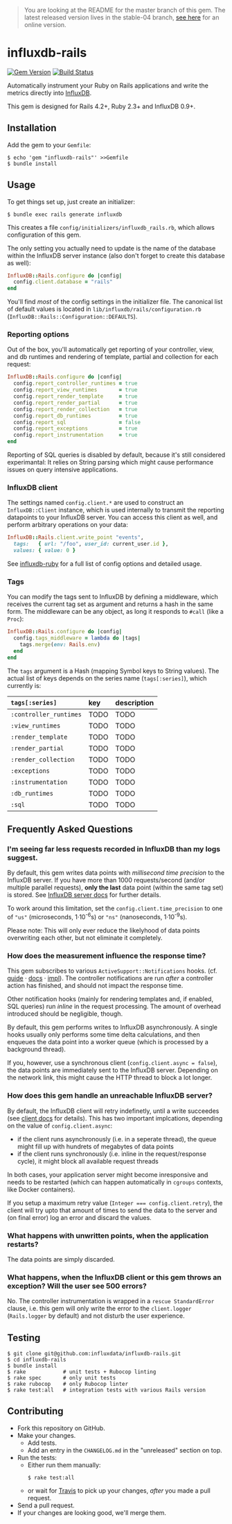> You are looking at the README for the master branch of this gem.
> The latest released version lives in the stable-04 branch,
> [see here](https://github.com/influxdata/influxdb-rails/tree/stable-04#readme)
> for an online version.

# influxdb-rails

[![Gem Version](https://badge.fury.io/rb/influxdb-rails.svg)](https://badge.fury.io/rb/influxdb-rails)
[![Build Status](https://travis-ci.org/influxdata/influxdb-rails.svg?branch=master)](https://travis-ci.org/influxdata/influxdb-rails)

Automatically instrument your Ruby on Rails applications and write the
metrics directly into [InfluxDB](http://influxdb.org/).

This gem is designed for Rails 4.2+, Ruby 2.3+ and InfluxDB 0.9+.


## Installation

Add the gem to your `Gemfile`:

```console
$ echo 'gem "influxdb-rails"' >>Gemfile
$ bundle install
```

## Usage

To get things set up, just create an initializer:

```console
$ bundle exec rails generate influxdb
```

This creates a file `config/initializers/influxdb_rails.rb`, which allows
configuration of this gem.

The only setting you actually need to update is the name of the database
within the InfluxDB server instance (also don't forget to create this
database as well):

```ruby
InfluxDB::Rails.configure do |config|
  config.client.database = "rails"
end
```

You'll find *most* of the config settings in the initializer file. The
canonical list of default values is located in `lib/influxdb/rails/configuration.rb`
(`InfluxDB::Rails::Configuration::DEFAULTS`).

### Reporting options

Out of the box, you'll automatically get reporting of your controller, view,
and db runtimes and rendering of template, partial and collection for each
request:

```ruby
InfluxDB::Rails.configure do |config|
  config.report_controller_runtimes = true
  config.report_view_runtimes       = true
  config.report_render_template     = true
  config.report_render_partial      = true
  config.report_render_collection   = true
  config.report_db_runtimes         = true
  config.report_sql                 = false
  config.report_exceptions          = true
  config.report_instrumentation     = true
end
```

Reporting of SQL queries is disabled by default, because it's still considered
experimantal: It relies on String parsing which might cause performance
issues on query intensive applications.

### InfluxDB client

The settings named `config.client.*` are used to construct an `InfluxDB::Client`
instance, which is used internally to transmit the reporting datapoints
to your InfluxDB server. You can access this client as well, and perform
arbitrary operations on your data:

```ruby
InfluxDB::Rails.client.write_point "events",
  tags:   { url: "/foo", user_id: current_user.id },
  values: { value: 0 }
```

See [influxdb-ruby](http://github.com/influxdata/influxdb-ruby) for a
full list of config options and detailed usage.

### Tags

You can modify the tags sent to InfluxDB by defining a middleware, which
receives the current tag set as argument and returns a hash in the same
form. The middleware can be any object, as long it responds to `#call`
(like a `Proc`):

```ruby
InfluxDB::Rails.configure do |config|
  config.tags_middleware = lambda do |tags|
    tags.merge(env: Rails.env)
  end
end
```

The `tags` argument is a Hash (mapping Symbol keys to String values). The
actual list of keys depends on the series name (`tags[:series]`), which
currently is:

| `tags[:series]` | key | description |
|:----------------|:----|:------------|
| `:controller_runtimes` | TODO | TODO |
| `:view_runtimes`       | TODO | TODO |
| `:render_template`     | TODO | TODO |
| `:render_partial`      | TODO | TODO |
| `:render_collection`   | TODO | TODO |
| `:exceptions`          | TODO | TODO |
| `:instrumentation`     | TODO | TODO |
| `:db_runtimes`         | TODO | TODO |
| `:sql`                 | TODO | TODO |


## Frequently Asked Questions

### I'm seeing far less requests recorded in InfluxDB than my logs suggest.

By default, this gem writes data points with *millisecond time precision*
to the InfluxDB server. If you have more than 1000 requests/second (and/or
multiple parallel requests), **only the last** data point (within the
same tag set) is stored. See [InfluxDB server docs][duplicate-points] for
further details.

To work around this limitation, set the `config.client.time_precision`
to one of `"us"` (microseconds, 1·10<sup>-6</sup>s) or `"ns"` (nanoseconds,
1·10<sup>-9</sup>s).

Please note: This will only ever reduce the likelyhood of data points
overwriting each other, but not eliminate it completely.

[duplicate-points]: https://docs.influxdata.com/influxdb/v1.4/troubleshooting/frequently-asked-questions/#how-does-influxdb-handle-duplicate-points


### How does the measurement influence the response time?

This gem subscribes to various `ActiveSupport::Notifications` hooks.
(cf. [guide][arn-guide] · [docs][arn-docs] · [impl][arn-impl]). The
controller notifications are run *after* a controller action has finished,
and should not impact the response time.

Other notification hooks (mainly for rendering templates and, if enabled,
SQL queries) run *inline* in the request processing. The amount of overhead
introduced should be negligible, though.

By default, this gem performs writes to InfluxDB asynchronously. A single
hooks usually only performs some time delta calculations, and then enqueues
the data point into a worker queue (which is processed by a background
thread).

If you, however, use a synchronous client (`config.client.async = false`),
the data points are immediately sent to the InfluxDB server. Depending on
the network link, this might cause the HTTP thread to block a lot longer.

[arn-guide]: http://guides.rubyonrails.org/v5.1/active_support_instrumentation.html#process-action-action-controller
[arn-docs]: http://api.rubyonrails.org/v5.1/classes/ActiveSupport/Notifications.html
[arn-impl]: https://github.com/rails/rails/blob/5-1-stable/actionpack/lib/action_controller/metal/instrumentation.rb#L30-L38


### How does this gem handle an unreachable InfluxDB server?

By default, the InfluxDB client will retry indefinetly, until a write
succeedes (see [client docs][] for details). This has two important
implcations, depending on the value of `config.client.async`:

- if the client runs asynchronously (i.e. in a seperate thread), the queue
  might fill up with hundrets of megabytes of data points
- if the client runs synchronously (i.e. inline in the request/response
  cycle), it might block all available request threads

In both cases, your application server might become inresponsive and needs
to be restarted (which can happen automatically in `cgroups` contexts,
like Docker containers).

If you setup a maximum retry value (`Integer === config.client.retry`),
the client will try upto that amount of times to send the data to the server
and (on final error) log an error and discard the values.

[client docs]: https://github.com/influxdata/influxdb-ruby#retry


### What happens with unwritten points, when the application restarts?

The data points are simply discarded.


### What happens, when the InfluxDB client or this gem throws an exception? Will the user see 500 errors?

No. The controller instrumentation is wrapped in a `rescue StandardError`
clause, i.e. this gem will only write the error to the `client.logger`
(`Rails.logger` by default) and not disturb the user experience.


## Testing

```console
$ git clone git@github.com:influxdata/influxdb-rails.git
$ cd influxdb-rails
$ bundle install
$ rake            # unit tests + Rubocop linting
$ rake spec       # only unit tests
$ rake rubocop    # only Rubocop linter
$ rake test:all   # integration tests with various Rails version
```

## Contributing

- Fork this repository on GitHub.
- Make your changes.
  - Add tests.
  - Add an entry in the `CHANGELOG.md` in the "unreleased" section on top.
- Run the tests:
  - Either run them manually:
    ```console
    $ rake test:all
    ```
  - or wait for [Travis][travis-pr] to pick up your changes, *after*
    you made a pull request.
- Send a pull request.
- If your changes are looking good, we'll merge them.

[travis-pr]: https://travis-ci.org/influxdata/influxdb-rails/pull_requests
